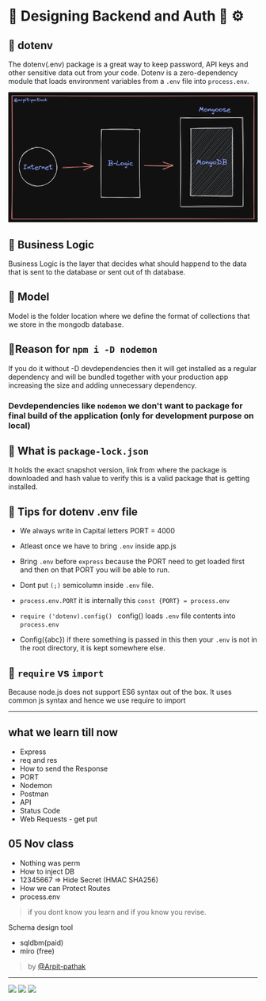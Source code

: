 # 🔰 Designing Backend and Auth 🔰 ⚙

## 🔷 **dotenv**
The dotenv(.env) package is a great way to keep password, API keys and other sensitive data out from your code.
Dotenv is a zero-dependency module that loads environment variables from a `.env` file into `process.env`. 

![internet, b-logic and mongodb connection img](./img/arpit05nov-2022-11-27-2045.png)

## 🔷 **Business Logic**
 Business Logic is the layer that decides what should happend to the data that is sent to the database or sent out of th database.

## 🔷 **Model**
Model is the folder location where we define the format of collections that we store in the mongodb database.

## 🔹Reason for `npm i -D nodemon`
If you do it without -D devdependencies then it will get installed as a regular dependency and will be bundled together with your production app increasing the size and adding unnecessary dependency.

### Devdependencies like `nodemon` we don't want to package for final build of the application (only for development purpose on local)

## 🔹 What is `package-lock.json`
It holds the exact snapshot version, link from where the package is downloaded and hash value to verify this is a valid package that is getting installed.

## 🔹 Tips for dotenv .env file 
- We always write in Capital letters PORT = 4000
- Atleast once we have to bring `.env` inside app.js
- Bring `.env` before `express` because the PORT need to get loaded first and then on that PORT you will be able to run.
- Dont put `(;)` semicolumn inside `.env` file.
- `process.env.PORT` it is internally this `const {PORT} = process.env`
- ```require ('dotenv).config() ``` config() loads `.env` file contents into `process.env`

- Config({abc}) if there something is passed in this then your `.env` is not in the root directory, it is kept somewhere else.

## 🔹 `require` vs `import`
Because node.js does not support ES6 syntax out of the box. It uses common js syntax and hence we use require to import

---
## what we learn till now
- Express
- req and res
- How to send the Response
- PORT
- Nodemon
- Postman
- API
- Status Code
- Web Requests - get put

## 05 Nov class

- Nothing was perm
- How to inject DB
- 12345667 => Hide Secret (HMAC SHA256)
- How we can Protect Routes
- process.env 

>if you dont know you learn and if you know you revise.

Schema design tool
- sqldbm(paid)
- miro (free)




> by [@Arpit-pathak](https://www.linkedin.com/in/arpit-webdev/) 

---
[![](https://img.shields.io/badge/LinkedIn-0077B5?style=for-the-badge&logo=linkedin&logoColor=white)](https://www.linkedin.com/in/arpit-webdev/)
[![](https://img.shields.io/badge/GitHub-100000?style=for-the-badge&logo=github&logoColor=white)](https://github.com/arpit-pathak)
[![](https://img.shields.io/badge/Instagram-E4405F?style=for-the-badge&logo=instagram&logoColor=white)](https://www.instagram.com/arpit.code/)